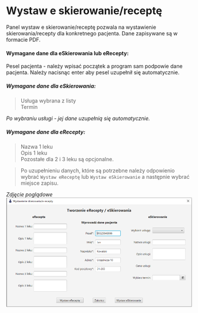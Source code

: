 # Wystaw e skierowanie/receptę

Panel wystaw e skierowanie/receptę pozwala na wystawienie skierowania/recepty dla konkretnego pacjenta. Dane zapisywane są w formacie PDF.

#### Wymagane dane dla eSkierowania lub eRecepty:
Pesel pacjenta - należy wpisać początek a program sam podpowie dane pacjenta. Należy nacisnąc enter aby pesel uzupełnił się automatycznie.

##### Wymagane dane dla eSkierowania:
> Usługa wybrana z listy<br> 
> Termin<br>

*Po wybraniu usługi - jej dane uzupełnią się automatycznie.*

##### Wymagane dane dla eRecepty:
> Nazwa 1 leku<br> 
> Opis 1 leku<br>
Pozostałe dla 2 i 3 leku są opcjonalne.

> Po uzupełnieniu danych, które są potrzebne należy odpowienio wybrać `Wystaw eReceptę` lub `Wystaw eSkierowanie` a następnie wybrać miejsce zapisu.

*Zdjęcie poglądowe*<br>
![zdjecie](../images/skierowanierecepta.png)